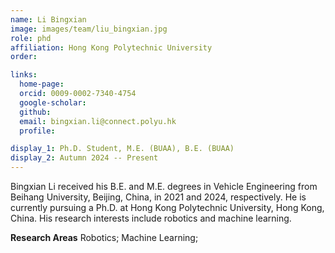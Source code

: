 ```yaml
---
name: Li Bingxian
image: images/team/liu_bingxian.jpg
role: phd
affiliation: Hong Kong Polytechnic University
order: 

links:
  home-page: 
  orcid: 0009-0002-7340-4754
  google-scholar: 
  github: 
  email: bingxian.li@connect.polyu.hk
  profile: 

display_1: Ph.D. Student, M.E. (BUAA), B.E. (BUAA)
display_2: Autumn 2024 -- Present
---
```


<!--  Add a short self introduction here -->
<!-- Like Research Areas -->

Bingxian Li received his B.E. and M.E. degrees in Vehicle Engineering from Beihang University, Beijing, China, in 2021 and 2024, respectively. He is currently pursuing a Ph.D. at Hong Kong Polytechnic University, Hong Kong, China. His research interests include robotics and machine learning.

**Research Areas**
Robotics; Machine Learning;
